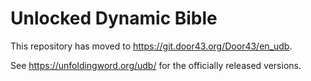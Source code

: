 # Unlocked Dynamic Bible

This repository has moved to https://git.door43.org/Door43/en_udb.

See https://unfoldingword.org/udb/ for the officially released versions.
